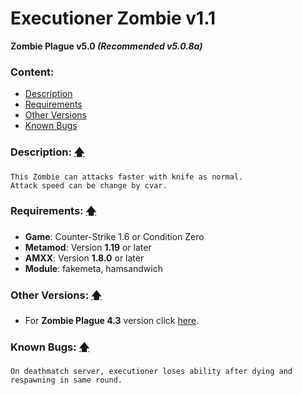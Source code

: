 # Executioner Zombie v1.1
**Zombie Plague v5.0 _(Recommended v5.0.8a)_**

### Content:
+ [Description](#description-)
+ [Requirements](#requirements-)
+ [Other Versions](#other-versions-)
+ [Known Bugs](#known-bugs-)

### Description: [🡅](#executioner-zombie-v11)
```
This Zombie can attacks faster with knife as normal.
Attack speed can be change by cvar.
```

### Requirements: [🡅](#executioner-zombie-v11)
+ **Game**: Counter-Strike 1.6 or Condition Zero
+ **Metamod**: Version **1.19** or later
+ **AMXX**: Version **1.8.0** or later
+ **Module**: fakemeta, hamsandwich

### Other Versions: [🡅](#executioner-zombie-v11)
+ For **Zombie Plague 4.3** version click [here](../%5BZP43%5D%20Class%20-%20Executioner%20Zombie).

### Known Bugs: [🡅](#executioner-zombie-v11)
```
On deathmatch server, executioner loses ability after dying and respawning in same round.
```
